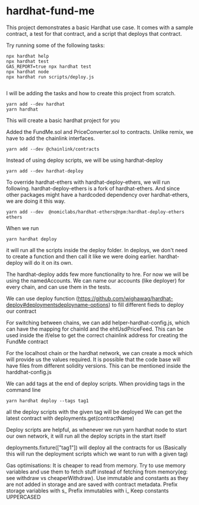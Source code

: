 # hardhat-fund-me

This project demonstrates a basic Hardhat use case. It comes with a sample contract, a test for that contract, and a script that deploys that contract.

Try running some of the following tasks:

```shell
npx hardhat help
npx hardhat test
GAS_REPORT=true npx hardhat test
npx hardhat node
npx hardhat run scripts/deploy.js


```

I will be adding the tasks and how to create this project from scratch.

```shell
yarn add --dev hardhat
yarn hardhat
```

This will create a basic hardhat project for you

Added the FundMe.sol and PriceConverter.sol to contracts.
Unlike remix, we have to add the chainlink interfaces.

```shell
yarn add --dev @chainlink/contracts
```

Instead of using deploy scripts, we will be using hardhat-deploy
```shell
yarn add --dev hardhat-deploy
```

To override hardhat-ethers with hardhat-deploy-ethers, we will run following. hardhat-deploy-ethers is a fork of hardhat-ethers. And since other packages might have a hardcoded dependency over hardhat-ethers, we are doing it this way.
```shell
yarn add --dev  @nomiclabs/hardhat-ethers@npm:hardhat-deploy-ethers ethers
```
When we run 
```shell
yarn hardhat deploy
```
it will run all the scripts inside the deploy folder.
In deploys, we don't need to create a function and then call it like we were doing earlier. hardhat-deploy will do it on its own.

The hardhat-deploy adds few more functionality to hre. For now we will be using the namedAccounts. We can name our accounts (like deployer) for every chain, and can use them in the tests.


We can use deploy function (https://github.com/wighawag/hardhat-deploy#deploymentsdeployname-options) to fill different fieds to deploy our contract

For switching between chains, we can add helper-hardhat-config.js, which can have the mapping for chainId and the ehtUsdPriceFeed. This can be used inside the if/else to get the correct chainlink address for creating the FundMe contract

For the localhost chain or the hardhat network, we can create a mock which will provide us the values required.
It is possible that the code base will have files from different solidity versions. This can be mentioned inside the harddhat-config.js

We can add tags at the end of deploy scripts.
When providing tags in the command line
```shell
yarn hardhat deploy --tags tag1
```
all the deploy scripts with the given tag will be deployed
We can get the latest contract with deployments.get(contractName)

Deploy scripts are helpful, as whenever we run yarn hardhat node to start our own network, it will run all the deploy scripts in the start itself

deployments.fixture(["tag1"]) will deploy all the contracts for us (Basically this will run the deployment scripts which we want to run with a given tag)

Gas optimisations:
It is cheaper to read from memory.
Try to use memory variables and use them to fetch stuff instead of fetching from memory(eg: see withdraw vs cheaperWithdraw).
Use immutable and constants as they are not added in storage and are saved with contract metadata.
Prefix storage variables with s_
Prefix immutables with i_
Keep constants UPPERCASED
